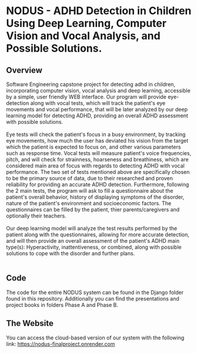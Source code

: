# NODUS - ADHD Detection in Children Using Deep Learning, Computer Vision and Vocal Analysis, and Possible Solutions.

<h2>Overview</h2>
Software Engineering capstone project for detecting adhd in children, incorporating computer vision, vocal analysis and deep learning, accessible by a simple, user friendly WEB interface.
Our program will provide eye-detection along with vocal tests, which will track the patient's eye movements and vocal performance, that will be later analyzed by our deep learning model for detecting ADHD, providing an overall ADHD assessment with possible solutions.
<br><br>
Eye tests will check the patient's focus in a busy environment, by tracking eye movements, how much the user has deviated his vision from the target which the patient is expected to focus on, and other various parameters such as response time.
Vocal tests will measure patient's voice frequencies, pitch, and will check for strainness, hoarseness and breathiness, which are considered main area of focus with regards to detecting ADHD with vocal performance.
The two set of tests mentioned above are specifically chosen to be the primary source of data, due to their researched and proven reliability for providing an accurate ADHD detection.
Furthermore, following the 2 main tests, the program will ask to fill a questionnaire about the patient's overall behavior, history of displaying symptoms of the disorder, nature of the patient's environment and socioeconomic factors. The questionnaires can be filled by the patient, thier parents/caregivers and optionally their teachers.
<br><br>
Our deep learning model will analyze the test results performed by the patient along with the questionnaires, allowing for more accurate detection, and will then provide an overall assessment of the patient's ADHD main type(s): Hyperactivity, inattentiveness, or combined, along with possible solutions to cope with the disorder and further plans.
<br><br>

<h2>Code</h2>
The code for the entire NODUS system can be found in the Django folder found in this repository. Additionally you can find the presentations and project books in folders Phase A and Phase B.
<h2>The Website</h2>
You can access the cloud-based version of our system with the following link:
<a href="https://nodus-finalproject.onrender.com/">https://nodus-finalproject.onrender.com</a>
